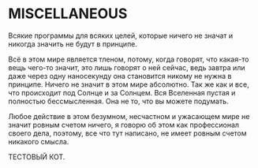 # MISCELLANEOUS

Всякие программы для всяких целей, которые ничего не значат и никогда значить не будут в принципе.

Всё в этом мире является тленом, потому, когда говорят, что какая-то вещь чего-то значит, это лишь говорят о ней сейчас, ведь завтра или даже через одну наносекунду она становится никому не нужна в принципе. Ничего не значит в этом мире абсолютно. Так же как и все, что происходит под Солнце и за Солнцем. Вся Вселенная пустая и полностью бессмысленная. Она не то, что вы можете подумать.

Любое действие в этом безумном, несчастном и ужасающем мире не значит ровным счетом ничего, я говорю об этом как профессионал своего дела, поэтому, все что тут написано, не имеет ровным счетом никакого смысла.

ТЕСТОВЫЙ КОТ.
